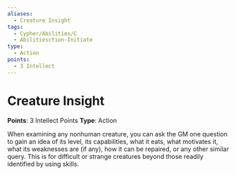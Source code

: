 ```yaml
---
aliases:
  - Creature Insight
tags:
  - Cypher/Abilities/C
  - Abilitiesction-Initiate
type:
  - Action
points:
  - 3 Intellect
---
```


# Creature Insight

**Points**: 3 Intellect Points
**Type**: Action

When examining any nonhuman creature, you can ask the GM one question to gain an idea of its level, its capabilities, what it eats, what motivates it, what its weaknesses are (if any), how it can be repaired, or any other similar query. This is for difficult or strange creatures beyond those readily identified by using skills.
